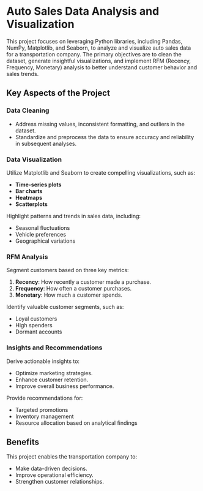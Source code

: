 # Auto Sales Data Analysis and Visualization

This project focuses on leveraging Python libraries, including Pandas, NumPy, Matplotlib, and Seaborn, to analyze and visualize auto sales data for a transportation company. The primary objectives are to clean the dataset, generate insightful visualizations, and implement RFM (Recency, Frequency, Monetary) analysis to better understand customer behavior and sales trends.

## Key Aspects of the Project

### Data Cleaning
- Address missing values, inconsistent formatting, and outliers in the dataset.
- Standardize and preprocess the data to ensure accuracy and reliability in subsequent analyses.

### Data Visualization
Utilize Matplotlib and Seaborn to create compelling visualizations, such as:
- **Time-series plots**
- **Bar charts**
- **Heatmaps**
- **Scatterplots**

Highlight patterns and trends in sales data, including:
- Seasonal fluctuations
- Vehicle preferences
- Geographical variations

### RFM Analysis
Segment customers based on three key metrics:
1. **Recency**: How recently a customer made a purchase.
2. **Frequency**: How often a customer purchases.
3. **Monetary**: How much a customer spends.

Identify valuable customer segments, such as:
- Loyal customers
- High spenders
- Dormant accounts

### Insights and Recommendations
Derive actionable insights to:
- Optimize marketing strategies.
- Enhance customer retention.
- Improve overall business performance.

Provide recommendations for:
- Targeted promotions
- Inventory management
- Resource allocation based on analytical findings

## Benefits
This project enables the transportation company to:
- Make data-driven decisions.
- Improve operational efficiency.
- Strengthen customer relationships.
